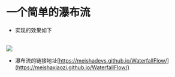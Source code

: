 # 一个简单的瀑布流
- 实现的效果如下
<br/>
<img src="jdfw.gif">

- 瀑布流的链接地址[https://meishadevs.github.io/WaterfallFlow/](https://meishaxiaozi.github.io/WaterfallFlow/)

